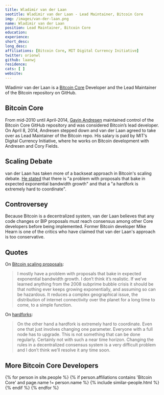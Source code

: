 ```yaml
---
title: Wladimir van der Laan
seotitle: Wladimir van der Laan - Lead Maintainer, Bitcoin Core
img: /images/van-der-laan.png
name: Wladimir van der Laan
position: Lead Maintainer, Bitcoin Core
education: 
experience: 
short_desc: 
long_desc: 
affiliations: [Bitcoin Core, MIT Digital Currency Initiative]
twitter: orionwl
github: laanwj
residence: 
cats: [ ]
website: 
---
```


Wladimir van der Laan is a [Bitcoin Core](/bitcoin-core/) Developer and the Lead Maintainer of the Bitcoin repository on GitHub. 

## Bitcoin Core

From mid-2010 until April-2014, [Gavin Andresen](/gavin-andresen/) maintained control of the Bitcoin Core GitHub repository and was considered Bitcoin’s lead developer. On April 8, 2014, Andresen stepped down and van der Laan agreed to take over as Lead Maintainer of the Bitcoin repo. His salary is paid by MIT’s Digital Currency Initiative, where he works on Bitcoin development with Andresen and Cory Fields. 

## Scaling Debate

van der Laan has taken more of a backseat approach in Bitcoin's scaling debate. [He stated](http://coinjournal.net/who-asked-wlad-what-does-bitcoins-lead-developer-say-about-scaling-debate-exclusive/) that there is "a problem with proposals that bake in expected exponential bandwidth growth" and that a "a hardfork is extremely hard to coordinate". 

## Controversey

Because Bitcoin is a decentralized system, van der Laan believes that any code changes or BIP proposals must reach consensus among other Core developers before being implemented. Former Bitcoin developer Mike Hearn is one of the critics who have claimed that van der Laan's approach is too conservative. 

## Quotes

On [Bitcoin scaling proposals](http://coinjournal.net/who-asked-wlad-what-does-bitcoins-lead-developer-say-about-scaling-debate-exclusive/): 

> I mostly have a problem with proposals that bake in expected exponential bandwidth growth. I don’t think it’s realistic. If we’ve learned anything from the 2008 subprime bubble crisis it should be that nothing ever keeps growing exponentially, and assuming so can be hazardous.
It reduces a complex geographical issue, the distribution of internet connectivity over the planet for a long time to come, to a simple function.

On [hardforks](http://coinjournal.net/who-asked-wlad-what-does-bitcoins-lead-developer-say-about-scaling-debate-exclusive/): 

> On the other hand a hardfork is extremely hard to coordinate. Even one that just involves changing one parameter. Everyone with a full node has to upgrade. This is not something that can be done regularly. Certainly not with such a near time horizon. Changing the rules in a decentralized consensus system is a very difficult problem and I don’t think we’ll resolve it any time soon.

## More Bitcoin Core Developers

<div class="similar-people-wrap">
{% for person in site.people %}
{% if person.affiliations contains 'Bitcoin Core' and page.name != person.name %}
{% include similar-people.html %}
{% endif %}
{% endfor %}
</div>